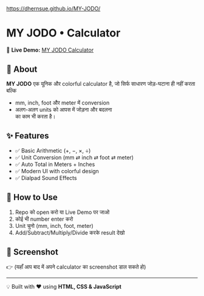 # <!DOCTYPE html>
https://dhernsue.github.io/MY-JODO/
# MY JODO • Calculator  

🔗 **Live Demo:** [MY JODO Calculator](https://dhernsue.github.io/MY-JODO/)  

## 📖 About  
**MY JODO** एक यूनिक और colorful calculator है, जो सिर्फ साधारण जोड़-घटाना ही नहीं करता बल्कि  
- mm, inch, foot और meter में conversion  
- अलग-अलग units को आपस में जोड़ना और बदलना  
का काम भी करता है।  

## ✨ Features  
- ✅ Basic Arithmetic (+, −, ×, ÷)  
- ✅ Unit Conversion (mm ⇄ inch ⇄ foot ⇄ meter)  
- ✅ Auto Total in Meters + Inches  
- ✅ Modern UI with colorful design  
- ✅ Dialpad Sound Effects  

## 🚀 How to Use  
1. Repo को open करो या Live Demo पर जाओ  
2. कोई भी number enter करो  
3. Unit चुनो (mm, inch, foot, meter)  
4. Add/Subtract/Multiply/Divide करके result देखो  

## 📌 Screenshot  
👉 (यहाँ आप बाद में अपने calculator का screenshot डाल सकते हो)  

---
💡 Built with ❤️ using **HTML, CSS & JavaScript**
